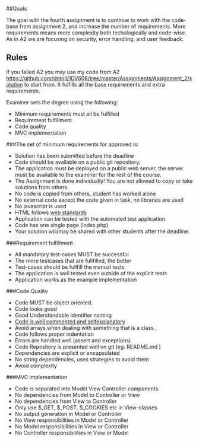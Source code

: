 ##Goals

The goal with the fourth assignment is to continue to work with the code-base from assignment 2, and increase the number of requirements.
More requirements means more complexity both techologically and code-wise. As in A2 we are focusing on security, error handling, and user feedback.

## Rules

If you failed A2 you may use my code from A2 https://github.com/dntoll/1DV608/tree/master/Assignments/Assignment_2/solution to start from. It fulfills all the base requirements and extra requirements.

Examiner sets the degree using the following:
 * Minimum requirements must all be fulfilled
 * Requirement fulfillment
 * Code quality
 * MVC implementation


###The set of minimum requirements for approved is:
* Solution has been submitted before the deadline
* Code should be available on a public git repository. 
* The application must be deployed on a public web server, the server must be available to the examiner for the rest of the course.
* The Assignment is done individually! You are not allowed to copy or take solutions from others.
* No code is copied from others, student has worked alone
* No external code except the code given in task, no libraries are used
* No javascript is used
* HTML follows [web standards](https://validator.w3.org/)
* Application can be tested with the automated test application.
* Code has one single page (index.php) 
* Your solution will/may be shared with other students after the deadline.

###Requirement fulfillment
 * All mandatory test-cases MUST be successful 
 * The more testcases that are fullfilled, the better
 * Test-cases should be fullfill the manual tests
 * The application is well tested even outside of the explicit tests
 * Application works as the example implementation

###Code Quality
 * Code MUST be object oriented.
 * Code looks good
  * Good Understandable identifier naming   
  * [Code is well commented and selfexplanatory](https://www.youtube.com/watch?v=d2nqNtzLEIg)
  * Avoid arrays when dealing with something that is a class.
  * Code follows proper indentation
 * Errors are handled well (assert and exceptions)
 * Code Repository is presented well on git (eg. README.md )
 * Dependencies are explicit or encapsulated
  * No string dependencies, uses strategies to avoid them
 * Avoid complexity

###MVC implementation
 * Code is separated into Model View Controller components
  * No dependencies from Model to Controller or View
  * No dependencies from View to Controller 
  * Only use $_GET, $_POST, $_COOKIES etc in View-classes
  * No output generation in Model or Controller
  * No View responsibilities in Model or Controller
  * No Model responsibilities in View or Controller
  * No Controller responsibilities in View or Model
